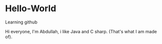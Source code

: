 # Hello-World
Learning github


Hi everyone,
I'm Abdullah, i like Java and C sharp. (That's what I am made of).

